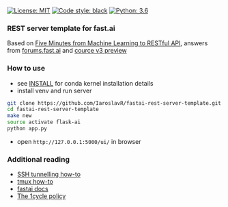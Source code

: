 <a href="https://github.com/IaroslavR/structlog-boilerplate/blob/master/LICENSE"><img alt="License: MIT" src="https://img.shields.io/badge/License-MIT-green.svg"></a> 
<a href="https://github.com/ambv/black"><img alt="Code style: black" src="https://img.shields.io/badge/code%20style-black-000000.svg"></a>
<a href="https://docs.python.org/3.6/"><img alt="Python: 3.6" src="https://upload.wikimedia.org/wikipedia/commons/3/34/Blue_Python_3.6_Shield_Badge.svg"></a>


### REST server template for fast.ai

Based on [Five Minutes from Machine Learning to RESTful API](https://jobs.zalando.com/tech/blog/connexion-zalando-open-source/?gh_src=4n3gxh1), answers from [forums.fast.ai](https://forums.fast.ai) and [cource v3 preview](https://github.com/fastai/course-v3/blob/master/nbs/dl1/lesson1-pets.ipynb)

### How to use
- see [INSTALL](INSTALL.md) for conda kernel installation details
- install venv and run server
```bash
git clone https://github.com/IaroslavR/fastai-rest-server-template.git
cd fastai-rest-server-template
make new
source activate flask-ai
python app.py

```
- open `http://127.0.0.1:5000/ui/` in browser

### Additional reading
- [SSH tunnelling how-to](https://www.everythingcli.org/ssh-tunnelling-for-fun-and-profit-local-vs-remote/)
- [tmux how-to](https://github.com/reshamas/fastai_deeplearn_part1/blob/master/tools/tmux.md#section-c)
- [fastai docs](https://docs.fast.ai/vision.html)
- [The 1cycle policy](https://sgugger.github.io/the-1cycle-policy.html)

